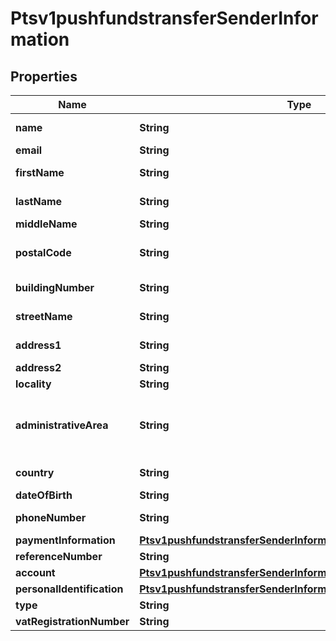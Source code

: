 
# Ptsv1pushfundstransferSenderInformation

## Properties
Name | Type | Description | Notes
------------ | ------------- | ------------- | -------------
**name** | **String** | Name of sender.  Funds Disbursement  This value is the name of the originator sending the funds disbursement.  Government entities should use this field  |  [optional]
**email** | **String** | Customer&#39;s email address, including the full domain name.  |  [optional]
**firstName** | **String** | This field contains the first name of the entity funding the transaction Mandatory for card payments  |  [optional]
**lastName** | **String** | This field contains the last name of the entity funding the transaction Mandatory for card payments  |  [optional]
**middleName** | **String** | This field contains the  middle name of the entity funding the transaction  |  [optional]
**postalCode** | **String** | Sender&#39;s postal code.  For USA, this must be a valid value of 5 digits or 5 digits hyphen 4 digits, for example &#39;63368&#39;, &#39;63368-5555&#39;. For other regions, this can be alphanumeric, length 1-10.  Required for FDCCompass.  |  [optional]
**buildingNumber** | **String** | Building number in the street address.  For example, if the street address is: Rua da Quitanda 187 then the building number is 187.  Applicable to domestic Colombia transactions only.  |  [optional]
**streetName** | **String** | This field contains the street name of the recipient&#39;s address.  Applicable to domestic Colombia transactions only.  |  [optional]
**address1** | **String** | Street address of sender.  Funds Disbursement  This value is the address of the originator sending the funds disbursement.  Required for card transactions  |  [optional]
**address2** | **String** | Used for additional address information. For example: Attention: Accounts Payable  Optional field.  |  [optional]
**locality** | **String** | The sender&#39;s city Mandatory for card payments  |  [optional]
**administrativeArea** | **String** | Sender&#39;s state. Use the State, Province, and Territory Codes for the United States and Canada.The sender&#39;s province, state or territory. Conditional, required if sender&#39;s country is USA or CAN. Must be uppercase alpha 2 or 3 character country subdivision code.  See https://developer.cybersource.com/library/documentation/sbc/quickref/states_and_provinces.pdf  Mandatory for card payments  |  [optional]
**country** | **String** | Sender&#39;s country code. Use ISO Standard Alpha Country Codes.  https://developer.cybersource.com/library/documentation/sbc/quickref/countries_alpha_list.pdf  |  [optional]
**dateOfBirth** | **String** | Sender&#39;s date of birth in YYYYMMDD format.  |  [optional]
**phoneNumber** | **String** | Customer&#39;s phone number.  It is recommended that you include the country code when the order is from outside the U.S.  |  [optional]
**paymentInformation** | [**Ptsv1pushfundstransferSenderInformationPaymentInformation**](Ptsv1pushfundstransferSenderInformationPaymentInformation.md) |  |  [optional]
**referenceNumber** | **String** | Reference number generated by you that uniquely identifies the sender.  |  [optional]
**account** | [**Ptsv1pushfundstransferSenderInformationAccount**](Ptsv1pushfundstransferSenderInformationAccount.md) |  |  [optional]
**personalIdentification** | [**Ptsv1pushfundstransferSenderInformationPersonalIdentification**](Ptsv1pushfundstransferSenderInformationPersonalIdentification.md) |  |  [optional]
**type** | **String** | &#x60;B&#x60; for Business or &#x60;I&#x60; for individual.  |  [optional]
**vatRegistrationNumber** | **String** | Customer&#39;s government-assigned tax identification number.  |  [optional]



